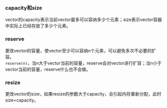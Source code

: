 ### capacity和size
vector的capacity表示当前vector最多可以容纳多少个元素；size表示vector容器中实际上已经存放了多少个元素。


### reserve
更改vector的容量，使vector至少可以容纳n个元素，可以避免多次不必要的扩容。  
`reserve(n)`，当n大于vector当前的容量，reserve会对vector进行扩容；当n小于vector当前的容量，reserve什么也不会做。


### resize
更改vector的size，如果resize的参数大于capacity，会引起内存重新分配，此时size=capacity。
